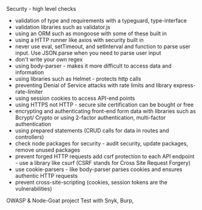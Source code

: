 Security - high level checks

- validation of type and requirements with a typeguard, type-interface
- validation libraries such as validator.js
- using an ORM such as mongoose with some of these built in
- using a HTTP runner like axios with security built in
- never use eval, setTimeout, and setInterval and function to parse user input. Use JSON.parse when you need to parse user input
- don't write your own regex
- using body-parser - makes it more difficult to access data and information
- using libraries such as Helmet - protects http calls
- preventing Denial of Service attacks with rate limits and library express-rate-limiter
- using session cookies to access API-end points
- using HTTPS not HTTP - secure site certification can be bought or free
- encrypting and authenticating front-end form data with libraries such as Bcrypt/ Crypto or using 2-factor authentication, multi-factor authentication
- using prepared statements (CRUD calls for data in routes and controllers)
- check node packages for security - audit security, update packages, remove unused packages
- prevent forged HTTP requests add csrf protection to each API endpoint - use a library like csurf (CSRF stands for Cross Site Request Forgery)
- use cookie-parsers - like body-parser parses cookies and ensures authentic HTTP requests
- prevent cross-site-scripting (cookies, session tokens are the vulnerabilities)

OWASP & Node-Goat project
Test with Snyk, Burp,
